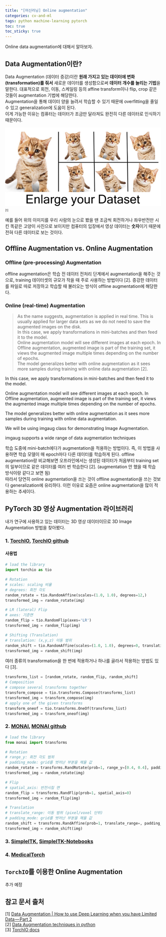 ```yaml
---
title: "[머신러닝] Online augmentation"
categories: cv-and-ml
tags: python machine-learning pytorch
toc: true
toc_sticky: true
---
```


Online data augmentation에 대해서 알아보자.<br>

## Data Augmentation이란?

Data Augmentation (데이터 증강)이란 **원래 가지고 있는 데이터에 변화 (transformation)를 줘서** 새로운 데이터를 생성함으로써 **데이터 개수를 늘리는 기법**을 말한다.
대표적으로 회전, 이동, 스케일링 등의 affine transform이나 flip, crop 같은 것들이 augmentation 기법에 해당한다.<br>
Augmentation을 통해 데이터 양을 늘려서 학습할 수 있기 때문에 overfitting을 줄일 수 있고 generalization에 도움이 된다.<br>
이게 가능한 이유는 컴퓨터는 데이터가 조금만 달라져도 완전히 다른 데이터로 인식하기 때문이다.

![Figure 1](/assets/images/220728/Fig_01.png)<span style="font-size:xx-small">[1]</span>

예를 들어 위의 이미지를 우리 사람의 눈으로 봤을 땐 조금씩 회전하거나 좌우반전만 시킨 똑같은 고양이 사진으로 보이지만 컴퓨터의 입장에서 영상 데이터는 **숫자**이기 때문에 전혀 다른 데이터로 보는 것이다.

## Offline Augmentation vs. Online Augmentation

### Offline (pre-processing) Augmentation

offline augmentation은 학습 전 데이터 전처리 단계에서 augmentation을 해주는 것으로, training 데이터셋의 규모가 작을 때 주로 사용하는 방법이다 [2].
증강한 데이터를 파일로 따로 저장하고 학습할 때 불러오는 방식이 offline augmentation에 해당한다.

### Online (real-time) Augmentation

> As the name suggests, augmentation is applied in real time.
This is usually applied for larger data sets as we do not need to save the augmented images on the disk.<br>
In this case, we apply transformations in mini-batches and then feed it to the model.<br>
Online augmentation model will see different images at each epoch.
In Offline augmentation, augmented image is part of the training set, it views the augmented image multiple times depending on the number of epochs.<br>
The model generalizes better with online augmentation as it sees more samples during training with online data augmentation [2].

In this case, we apply transformations in mini-batches and then feed it to the model.

Online augmentation model will see different images at each epoch. In Offline augmentation, augmented image is part of the training set, it views the augmented image multiple times depending on the number of epochs.

The model generalizes better with online augmentation as it sees more samples during training with online data augmentation.

We will be using imgaug class for demonstrating Image Augmentation.

imgaug supports a wide range of data augmentation techniques

학습 도중에 mini-batch에다가 augmentation을 적용하는 방법이다.
즉, 이 방법을 사용하면 학습 모델이 매 epoch마다 다른 데이터를 학습하게 된다.
offline augmentation랑 비교해보면 오프라인에서는 생성된 데이터가 처음부터 training set의 일부이므로 같은 데이터를 여러 번 학습한다 [2]. (augmentation 안 했을 때 학습 방식이랑 같다고 보면 됨)<br>
따라서 당연히 online augmentation을 쓰는 것이 offline augmentation을 쓰는 것보다 generalization에 유리하다. 이런 이유로 요즘은 online augmentation을 많이 적용하는 추세이다.

## PyTorch 3D 영상 Augmentation 라이브러리

내가 연구에 사용하고 있는 데이터는 3D 영상 데이터이므로 3D Image Augmentation 방법을 찾아봤다.

### 1. [TorchIO](https://discuss.pytorch.org/t/torchio-new-library-for-efficient-3d-data-augmentation-and-patch-based-training/65902), [TorchIO github](https://github.com/fepegar/torchio)

#### 사용법

```python
# load the library
import torchio as tio
```

```python
# Rotation
# scales: scaling 비율
# degrees: 회전 각도
random_rotate = tio.RandomAffine(scales=(1.0, 1.0), degrees=12,)
transformed_img = random_rotate(img)
```

```python
# LR (lateral) Flip
# axes: 기준면
random_flip = tio.RandomFlip(axes='LR')
transformed_img = random_flip(img)
```

```python
# Shifting (Translation)
# translation: (x,y,z) 이동 범위
random_shift = tio.RandomAffine(scales=(1.0, 1.0), degrees=0, translation=(20,20,20))
transformed_img = random_shift(img)
```

여러 종류의 transformation을 한 번에 적용하거나 하나를 골라서 적용하는 방법도 있다 [3].

```python
transforms_list = [random_rotate, random_flip, random_shift]
# Composition
# compose several transforms together
transform_compose = tio.transforms.Compose(transforms_list)
transformed_img = transform_compose(img)
# apply one of the given transforms
transform_oneof = tio.transforms.OneOf(transforms_list)
transformed_img = transform_oneof(img)
```

### 2. [MONAI](https://discuss.pytorch.org/t/medical-open-network-for-ai/85700), [MONAI github](https://github.com/Project-MONAI/MONAI/tree/dev/monai/transforms)

```python
# load the library
from monai import transforms
```

```python
# Rotation
# range_y: 회전 각도 범위
# padding_mode: grid를 벗어난 부분을 채울 값
random_rotate = transforms.RandRotate(prob=1, range_y=[0.4, 0.4], padding_mode="zeros")
transformed_img = random_rotate(img)
```

```python
# Flip
# spatial_axis: 반전시킬 면
random_flip = transforms.RandFlip(prob=1, spatial_axis=0)
transformed_img = random_flip(img)
```

```python
# Translation
# translate_range: 이동 범위 (pixel/voxel 단위)
# padding_mode: grid를 벗어난 부분을 채울 값
random_shift = transforms.RandAffine(prob=1, translate_range=, padding_mode='zero')
transformed_img = random_shift(img)
```

### 3. [SimpleITK](https://simpleitk.org/SPIE2019_COURSE/03_data_augmentation.html), [SimpleITK-Notebooks](https://github.com/InsightSoftwareConsortium/SimpleITK-Notebooks/blob/master/Python/70_Data_Augmentation.ipynb)

### 4. [MedicalTorch](https://github.com/perone/medicaltorch)

## `TorchIO`를 이용한 Online Augmentation

추가 예정


## 참고 문서 출처

[1] [Data Augmentation | How to use Deep Learning when you have Limited Data — Part 2](https://nanonets.com/blog/data-augmentation-how-to-use-deep-learning-when-you-have-limited-data-part-2/)<br>
[2] [Data Augmentation techniques in python](https://towardsdatascience.com/data-augmentation-techniques-in-python-f216ef5eed69)<br>
[3] [TorchIO docs](https://torchio.readthedocs.io/transforms/augmentation.html#composition)
